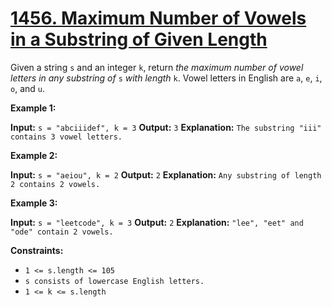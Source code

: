 # [1456. Maximum Number of Vowels in a Substring of Given Length](https://leetcode.com/problems/maximum-number-of-vowels-in-a-substring-of-given-length/)

Given a string `s` and an integer `k`, return _the maximum number of vowel letters in any substring of_ `s` _with length_ `k`.
Vowel letters in English are `a`, `e`, `i`, `o`, and `u`.


**Example 1:**

**Input:** `s = "abciiidef", k = 3`
**Output:** `3`
**Explanation:** `The substring "iii" contains 3 vowel letters.`


**Example 2:**

**Input:** `s = "aeiou", k = 2`
**Output:** `2`
**Explanation:** `Any substring of length 2 contains 2 vowels.`


**Example 3:**

**Input:** `s = "leetcode", k = 3`
**Output:** `2`
**Explanation:** `"lee", "eet" and "ode" contain 2 vowels.`


**Constraints:**

* `1 <= s.length <= 105`
* `s consists of lowercase English letters.`
* `1 <= k <= s.length`